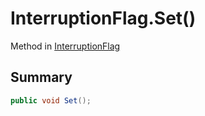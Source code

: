 # InterruptionFlag.Set()

Method in [InterruptionFlag](/api/csharp/yarn.unity.interruptionflag.md)

## Summary



```csharp
public void Set();
```


